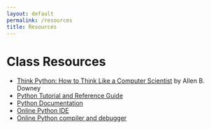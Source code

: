 ```yaml
---
layout: default
permalink: /resources
title: Resources
---
```


# Class Resources

* [Think Python: How to Think Like a Computer Scientist](https://allendowney.github.io/ThinkPython/) by Allen B. Downey 
* [Python Tutorial and Reference Guide](https://www.w3schools.com/python/default.asp)
* [Python Documentation](https://docs.python.org/3/)
* [Online Python IDE](https://www.online-python.com/)
* [Online Python compiler and debugger](https://pythontutor.com/python-compiler.html#mode=edit)


